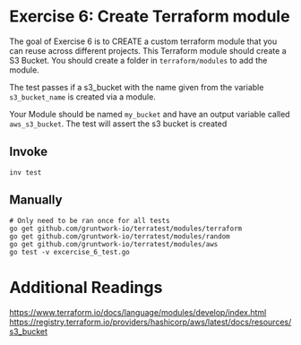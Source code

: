 # Exercise 6: Create Terraform module

The goal of Exercise 6 is to CREATE a custom terraform module that you can reuse across different projects.
This Terraform module should create a S3 Bucket. You should create a folder in `terraform/modules` to add the module.

The test passes if a s3_bucket with the name given from the  variable `s3_bucket_name` is created via a module.

Your Module should be named `my_bucket` and have an output variable called `aws_s3_bucket`. The test will assert the s3 bucket is created

## Invoke
```
inv test
```

## Manually
```
# Only need to be ran once for all tests
go get github.com/gruntwork-io/terratest/modules/terraform
go get github.com/gruntwork-io/terratest/modules/random
go get github.com/gruntwork-io/terratest/modules/aws
go test -v excercise_6_test.go
```

# Additional Readings
https://www.terraform.io/docs/language/modules/develop/index.html
https://registry.terraform.io/providers/hashicorp/aws/latest/docs/resources/s3_bucket
